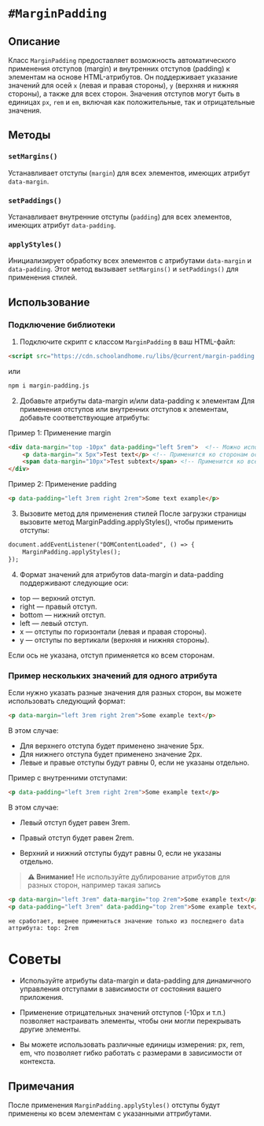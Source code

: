 # `#MarginPadding`

## Описание

Класс `MarginPadding` предоставляет возможность автоматического применения отступов (margin) и внутренних отступов (padding) к элементам на основе HTML-атрибутов. Он поддерживает указание значений для осей `x` (левая и правая стороны), `y` (верхняя и нижняя стороны), а также для всех сторон. Значения отступов могут быть в единицах `px`, `rem` и `em`, включая как положительные, так и отрицательные значения.

## Методы

### `setMargins()`
Устанавливает отступы (`margin`) для всех элементов, имеющих атрибут `data-margin`.

### `setPaddings()`
Устанавливает внутренние отступы (`padding`) для всех элементов, имеющих атрибут `data-padding`.

### `applyStyles()`
Инициализирует обработку всех элементов с атрибутами `data-margin` и `data-padding`. Этот метод вызывает `setMargins()` и `setPaddings()` для применения стилей.

## Использование

### Подключение библиотеки

1. Подключите скрипт с классом `MarginPadding` в ваш HTML-файл:

```html
<script src="https://cdn.schoolandhome.ru/libs/@current/margin-padding.js"></script>
```

или 

```html 
npm i margin-padding.js
```


2. Добавьте атрибуты data-margin и/или data-padding к элементам
Для применения отступов или внутренних отступов к элементам, добавьте соответствующие атрибуты:

Пример 1: Применение margin

```html
<div data-margin="top -10px" data-padding="left 5rem">  <!-- Можно использовать одновременно для значений внешних и внутренних отступов-->
    <p data-margin="x 5px">Test text</p> <!-- Применится ко сторонам оси X (left, right)-->
    <span data-margin="10px">Test subtext</span> <!-- Применится ко всем сторонам -->
</div>

```

Пример 2: Применение padding
```html
<p data-padding="left 3rem right 2rem">Some text example</p> 
```



3. Вызовите метод для применения стилей
После загрузки страницы вызовите метод MarginPadding.applyStyles(), чтобы применить отступы:

```html
document.addEventListener("DOMContentLoaded", () => {
    MarginPadding.applyStyles();
});
```

4. Формат значений для атрибутов
data-margin и data-padding поддерживают следующие оси:
* top — верхний отступ.
* right — правый отступ.
* bottom — нижний отступ.
* left — левый отступ.
* x — отступы по горизонтали (левая и правая стороны).
* y — отступы по вертикали (верхняя и нижняя стороны).

Если ось не указана, отступ применяется ко всем сторонам.

### Пример нескольких значений для одного атрибута
Если нужно указать разные значения для разных сторон, вы можете использовать следующий формат:

```html
<p data-margin="left 3rem right 2rem">Some example text</p>
```

В этом случае:

* Для верхнего отступа будет применено значение 5px.
* Для нижнего отступа будет применено значение 2px.
* Левые и правые отступы будут равны 0, если не указаны отдельно.

Пример с внутренними отступами:
```html
<p data-padding="left 3rem right 2rem">Some example text</p>
```
В этом случае:

* Левый отступ будет равен 3rem.

* Правый отступ будет равен 2rem.

* Верхний и нижний отступы будут равны 0, если не указаны отдельно.


> <strong>⚠️ Внимание!</strong> Не используйте дублирование атрибутов для разных сторон, например такая запись
    
```html
<p data-margin="left 3rem" data-margin="top 2rem">Some example text</p>
<p data-padding="left 3rem" data-padding="top 2rem">Some example text</p>
```

    
    не сработает, вернее примениться значение только из последнего data аттрибута: top: 2rem
</div>






# Советы

* Используйте атрибуты data-margin и data-padding для динамичного управления отступами в зависимости от состояния вашего приложения.

* Применение отрицательных значений отступов (-10px и т.п.) позволяет настраивать элементы, чтобы они могли перекрывать другие элементы.

* Вы можете использовать различные единицы измерения: px, rem, em, что позволяет гибко работать с размерами в зависимости от контекста.

## Примечания
После применения ``` MarginPadding.applyStyles() ``` отступы будут применены ко всем элементам с указанными аттрибутами.



